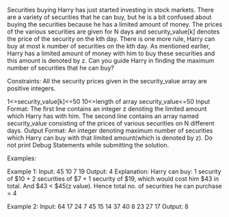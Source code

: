 Securities buying
Harry has just started investing in stock markets. There are a variety of securities that he can buy, but he is a bit confused about buying the securities because he has a limited amount of money. The prices of the various securities are given for N days and security_value[k] denotes the price of the security on the kth day. There is one more rule, Harry can buy at most k number of securities on the kth day. As mentioned earlier, Harry has a limited amount of money with him to buy these securities and this amount is denoted by z. Can you guide Harry in finding the maximum number of securities that he can buy?

Constraints:
All the security prices given in the security_value array are positive integers.

1<=security_value[k]<=50
10<=length of array security_value<=50
Input Format:
The first line contains an integer z denoting the limited amount which Harry has with him.
The second line contains an array named security_value consisting of the prices of various securities on N different days.
Output Format:
An integer denoting maximum number of securities which Harry can buy with that limited amount(which is denoted by z).
Do not print Debug Statements while submitting the solution.

Examples:

Example 1:
Input:
45
10 7 19
Output:
4
Explanation:
Harry can buy: 
1 security of $10 + 2 securities of $7 + 1 security of $19, which would cost him $43 in total. And $43 < $45(z value).
Hence total no. of securities he can purchase = 4


Example 2:
Input:
64
17 24 7 45 15 14 37 40 8 23 27 17
Output: 
8